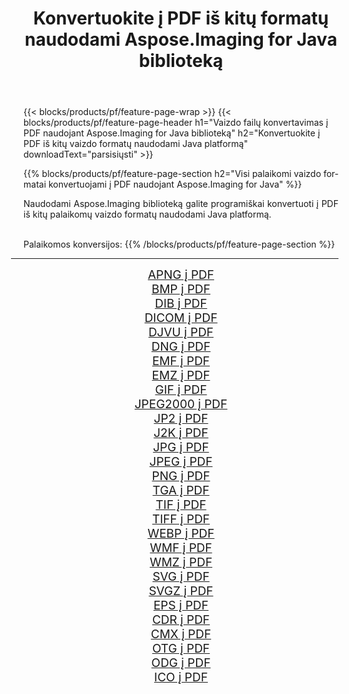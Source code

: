 ﻿---
title: Konvertuokite į PDF iš kitų formatų naudodami Aspose.Imaging for Java biblioteką 
weight: 3920
url: /lt/java/conversion/to/pdf 
lang: lt
langdirlevel: 2
locales: zh-hans,ja,it,ru,de,es,fr,nl,id,lt,pl,pt,vi,tr,ko,zh-hant,ar,hi,th,sv,cs,uk,he
description: Naudodami Aspose.Imaging galite konvertuoti į PDF iš kitų formatų naudodami Java
---

{{< blocks/products/pf/feature-page-wrap >}}
{{< blocks/products/pf/feature-page-header h1="Vaizdo failų konvertavimas į PDF naudojant Aspose.Imaging for Java biblioteką" h2="Konvertuokite į PDF iš kitų vaizdo formatų naudodami Java platformą" downloadText="parsisiųsti" >}}


{{% blocks/products/pf/feature-page-section  h2="Visi palaikomi vaizdo formatai konvertuojami į PDF naudojant Aspose.Imaging for Java" %}}
<p align=justify>Naudodami Aspose.Imaging biblioteką galite programiškai konvertuoti į PDF iš kitų palaikomų vaizdo formatų naudodami Java platformą.</p>
<br/>
Palaikomos konversijos:
{{% /blocks/products/pf/feature-page-section %}}
<div class="container-fluid productfamilypage bg-gray">
    <div class="convertypes bg-gray agp-content section">
        <div class="container">
		<hr style="margin-left:-20px;"/>
		<div class="row other-converters" style="gap: 10px;font-size: 19px;text-align:center;">
		    <div class='col-md-2 other-converter remove-lp remove-rp'><a href="/imaging/lt/java/conversion/apng-to-pdf" style="padding:15px;">APNG į PDF</a></div>
<div class='col-md-2 other-converter remove-lp remove-rp'><a href="/imaging/lt/java/conversion/bmp-to-pdf" style="padding:15px;">BMP į PDF</a></div>
<div class='col-md-2 other-converter remove-lp remove-rp'><a href="/imaging/lt/java/conversion/dib-to-pdf" style="padding:15px;">DIB į PDF</a></div>
<div class='col-md-2 other-converter remove-lp remove-rp'><a href="/imaging/lt/java/conversion/dicom-to-pdf" style="padding:15px;">DICOM į PDF</a></div>
<div class='col-md-2 other-converter remove-lp remove-rp'><a href="/imaging/lt/java/conversion/djvu-to-pdf" style="padding:15px;">DJVU į PDF</a></div>
<div class='col-md-2 other-converter remove-lp remove-rp'><a href="/imaging/lt/java/conversion/dng-to-pdf" style="padding:15px;">DNG į PDF</a></div>
<div class='col-md-2 other-converter remove-lp remove-rp'><a href="/imaging/lt/java/conversion/emf-to-pdf" style="padding:15px;">EMF į PDF</a></div>
<div class='col-md-2 other-converter remove-lp remove-rp'><a href="/imaging/lt/java/conversion/emz-to-pdf" style="padding:15px;">EMZ į PDF</a></div>
<div class='col-md-2 other-converter remove-lp remove-rp'><a href="/imaging/lt/java/conversion/gif-to-pdf" style="padding:15px;">GIF į PDF</a></div>
<div class='col-md-2 other-converter remove-lp remove-rp'><a href="/imaging/lt/java/conversion/jpeg2000-to-pdf" style="padding:15px;">JPEG2000 į PDF</a></div>
<div class='col-md-2 other-converter remove-lp remove-rp'><a href="/imaging/lt/java/conversion/jp2-to-pdf" style="padding:15px;">JP2 į PDF</a></div>
<div class='col-md-2 other-converter remove-lp remove-rp'><a href="/imaging/lt/java/conversion/j2k-to-pdf" style="padding:15px;">J2K į PDF</a></div>
<div class='col-md-2 other-converter remove-lp remove-rp'><a href="/imaging/lt/java/conversion/jpg-to-pdf" style="padding:15px;">JPG į PDF</a></div>
<div class='col-md-2 other-converter remove-lp remove-rp'><a href="/imaging/lt/java/conversion/jpeg-to-pdf" style="padding:15px;">JPEG į PDF</a></div>
<div class='col-md-2 other-converter remove-lp remove-rp'><a href="/imaging/lt/java/conversion/png-to-pdf" style="padding:15px;">PNG į PDF</a></div>
<div class='col-md-2 other-converter remove-lp remove-rp'><a href="/imaging/lt/java/conversion/tga-to-pdf" style="padding:15px;">TGA į PDF</a></div>
<div class='col-md-2 other-converter remove-lp remove-rp'><a href="/imaging/lt/java/conversion/tif-to-pdf" style="padding:15px;">TIF į PDF</a></div>
<div class='col-md-2 other-converter remove-lp remove-rp'><a href="/imaging/lt/java/conversion/tiff-to-pdf" style="padding:15px;">TIFF į PDF</a></div>
<div class='col-md-2 other-converter remove-lp remove-rp'><a href="/imaging/lt/java/conversion/webp-to-pdf" style="padding:15px;">WEBP į PDF</a></div>
<div class='col-md-2 other-converter remove-lp remove-rp'><a href="/imaging/lt/java/conversion/wmf-to-pdf" style="padding:15px;">WMF į PDF</a></div>
<div class='col-md-2 other-converter remove-lp remove-rp'><a href="/imaging/lt/java/conversion/wmz-to-pdf" style="padding:15px;">WMZ į PDF</a></div>
<div class='col-md-2 other-converter remove-lp remove-rp'><a href="/imaging/lt/java/conversion/svg-to-pdf" style="padding:15px;">SVG į PDF</a></div>
<div class='col-md-2 other-converter remove-lp remove-rp'><a href="/imaging/lt/java/conversion/svgz-to-pdf" style="padding:15px;">SVGZ į PDF</a></div>
<div class='col-md-2 other-converter remove-lp remove-rp'><a href="/imaging/lt/java/conversion/eps-to-pdf" style="padding:15px;">EPS į PDF</a></div>
<div class='col-md-2 other-converter remove-lp remove-rp'><a href="/imaging/lt/java/conversion/cdr-to-pdf" style="padding:15px;">CDR į PDF</a></div>
<div class='col-md-2 other-converter remove-lp remove-rp'><a href="/imaging/lt/java/conversion/cmx-to-pdf" style="padding:15px;">CMX į PDF</a></div>
<div class='col-md-2 other-converter remove-lp remove-rp'><a href="/imaging/lt/java/conversion/otg-to-pdf" style="padding:15px;">OTG į PDF</a></div>
<div class='col-md-2 other-converter remove-lp remove-rp'><a href="/imaging/lt/java/conversion/odg-to-pdf" style="padding:15px;">ODG į PDF</a></div>
<div class='col-md-2 other-converter remove-lp remove-rp'><a href="/imaging/lt/java/conversion/ico-to-pdf" style="padding:15px;">ICO į PDF</a></div>
                </div>
        </div>
    </div>
</div>
<br/>

